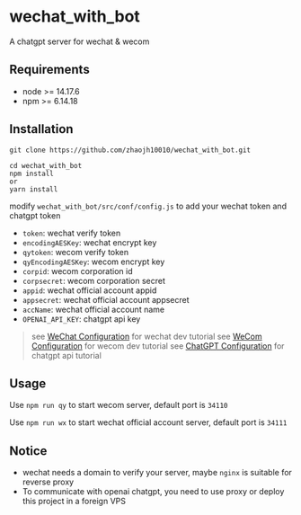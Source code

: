 # wechat_with_bot

A chatgpt server for wechat &amp; wecom

## Requirements

- node >= 14.17.6
- npm >= 6.14.18

## Installation

```shell
git clone https://github.com/zhaojh10010/wechat_with_bot.git
```

```shell
cd wechat_with_bot
npm install
or
yarn install
```

modify `wechat_with_bot/src/conf/config.js` to add your wechat token and chatgpt token

- `token`: wechat verify token
- `encodingAESKey`: wechat encrypt key
- `qytoken`: wecom verify token
- `qyEncodingAESKey`: wecom encrypt key
- `corpid`: wecom corporation id
- `corpsecret`: wecom corporation secret
- `appid`: wechat official account appid
- `appsecret`: wechat official account appsecret
- `accName`: wechat official account name
- `OPENAI_API_KEY`: chatgpt api key

> see [WeChat Configuration](https://developers.weixin.qq.com/doc/offiaccount/Basic_Information/Access_Overview.html) for wechat dev tutorial
> see [WeCom Configuration](https://developer.work.weixin.qq.com/document/path/90664) for wecom dev tutorial
> see [ChatGPT Configuration](https://platform.openai.com/docs/introduction) for chatgpt api tutorial

## Usage

Use `npm run qy` to start wecom server, default port is `34110`

Use `npm run wx` to start wechat official account server, default port is `34111`

## Notice

- wechat needs a domain to verify your server, maybe `nginx` is suitable for reverse proxy
- To communicate with openai chatgpt, you need to use proxy or deploy this project in a foreign VPS
